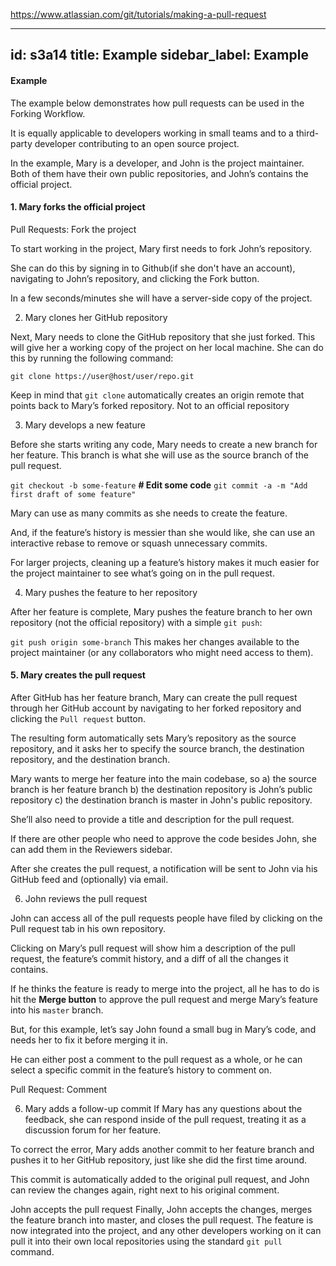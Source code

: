 https://www.atlassian.com/git/tutorials/making-a-pull-request




---
id: s3a14
title: Example
sidebar_label: Example
---

#### Example
The example below demonstrates how pull requests can be used in the Forking Workflow.

It is equally applicable to developers working in small teams and to a third-party developer contributing to an open source project.






In the example, Mary is a developer, and John is the project maintainer.
Both of them have their own public repositories, and John’s contains the official project.







#### 1. Mary forks the official project
Pull Requests: Fork the project


To start working in the project, Mary first needs to fork John’s  repository.






She can do this by signing in to Github(if she don't have an account), navigating to John’s repository, and clicking the Fork button.





<!-- Pull Request: Fork in repository -->


In a few seconds/minutes she will have a server-side copy of the project.


2. Mary clones her GitHub repository


<!-- Pull Request: Clone the GitHub repo -->


Next, Mary needs to clone the GitHub repository that she just forked.
This will give her a working copy of the project on her local machine.
She can do this by running the following command:


`git clone https://user@host/user/repo.git`



Keep in mind that `git clone` automatically creates an origin remote that points back to Mary’s forked repository.
Not to an official repository




3. Mary develops a new feature
<!-- Pull Requests: develop a new feature -->

Before she starts writing any code, Mary needs to create a new branch for her feature.
This branch is what she will use as the source branch of the pull request.

`git checkout -b some-feature`
**# Edit some code**
`git commit -a -m "Add first draft of some feature"`

Mary can use as many commits as she needs to create the feature.

And, if the feature’s history is messier than she would like, she can use an interactive rebase to remove or squash unnecessary commits.

For larger projects, cleaning up a feature’s history makes it much easier for the project maintainer to see what’s going on in the pull request.









4. Mary pushes the feature to her repository
<!-- Pull Requests: Push feature to repository -->
After her feature is complete, Mary pushes the feature branch to her own repository (not the official repository) with a simple `git push`:


`git push origin some-branch`
This makes her changes available to the project maintainer (or any collaborators who might need access to them).








#### 5. Mary creates the pull request
<!-- Pull Request: Create Pull Request -->



After GitHub has her feature branch, Mary can create the pull request through her GitHub account by navigating to her forked repository and clicking the `Pull request` button.





The resulting form automatically sets Mary’s repository as the source repository, and it asks her to specify the source branch, the destination repository, and the destination branch.

Mary wants to merge her feature into the main codebase, so a) the source branch is her feature branch
b) the destination repository is John’s public repository
c) the destination branch is master in John's public repository.

She’ll also need to provide a title and description for the pull request.

If there are other people who need to approve the code besides John, she can add them in the Reviewers sidebar.





<!-- Pull Request: github -->



After she creates the pull request, a notification will be sent to John via his GitHub feed and (optionally) via email.





6. John reviews the pull request
<!-- Pull Request: GitHub pull requests -->
John can access all of the pull requests people have filed by clicking on the Pull request tab in his own repository.

Clicking on Mary’s pull request will show him a description of the pull request, the feature’s commit history, and a diff of all the changes it contains.






If he thinks the feature is ready to merge into the project, all he has to do is hit the **Merge button** to approve the pull request and merge Mary’s feature into his `master` branch.

But, for this example, let’s say John found a small bug in Mary’s code, and needs her to fix it before merging it in.

He can either post a comment to the pull request as a whole, or he can select a specific commit in the feature’s history to comment on.



Pull Request: Comment

6. Mary adds a follow-up commit
If Mary has any questions about the feedback, she can respond inside of the pull request, treating it as a discussion forum for her feature.






To correct the error, Mary adds another commit to her feature branch and pushes it to her GitHub repository, just like she did the first time around.


This commit is automatically added to the original pull request, and John can review the changes again, right next to his original comment.





John accepts the pull request
Finally, John accepts the changes, merges the feature branch into master, and closes the pull request.
The feature is now integrated into the project, and any other developers working on it can pull it into their own local repositories using the standard `git pull` command.
